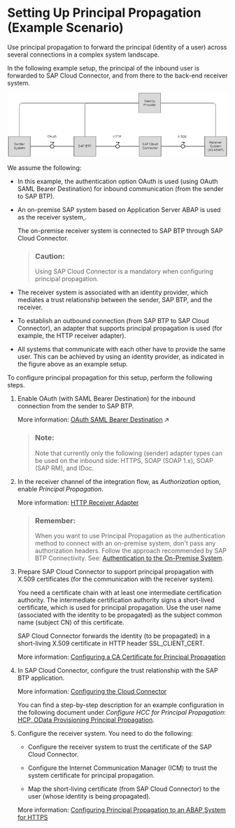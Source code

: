 <!-- loio34eff846cfb84011b09ad1fb1894ce14 -->

# Setting Up Principal Propagation \(Example Scenario\)

Use principal propagation to forward the principal \(identity of a user\) across several connections in a complex system landscape.

In the following example setup, the principal of the inbound user is forwarded to SAP Cloud Connector, and from there to the back-end receiver system.

 ![](images/Principal_Propagation_Scenario_5024193.png) 

We assume the following:

-   In this example, the authentication option OAuth is used \(using OAuth SAML Bearer Destination\) for inbound communication \(from the sender to SAP BTP\).

-   An on-premise SAP system based on Application Server ABAP is used as the receiver system,.

    The on-premise receiver system is connected to SAP BTP through SAP Cloud Connector.

    > ### Caution:  
    > Using SAP Cloud Connector is a mandatory when configuring principal propagation.

-   The receiver system is associated with an identity provider, which mediates a trust relationship between the sender, SAP BTP, and the receiver.

-   To establish an outbound connection \(from SAP BTP to SAP Cloud Connector\), an adapter that supports principal propagation is used \(for example, the HTTP receiver adapter\).

-   All systems that communicate with each other have to provide the same user. This can be achieved by using an identity provider, as indicated in the figure above as an example setup.


To configure principal propagation for this setup, perform the following steps.

1.  Enable OAuth \(with SAML Bearer Destination\) for the inbound connection from the sender to SAP BTP.

    More information: [OAuth SAML Bearer Destination](https://help.sap.com/viewer/368c481cd6954bdfa5d0435479fd4eaf/Cloud/en-US/f93122629816412c911f827a5eb62e5e.html "You can enable principal propagation between different accounts.") :arrow_upper_right:

    > ### Note:  
    > Note that currently only the following \(sender\) adapter types can be used on the inbound side: HTTPS, SOAP \(SOAP 1.x\), SOAP \(SAP RM\), and IDoc.

2.  In the receiver channel of the integration flow, as *Authorization* option, enable *Principal Propagation*.

    More information: [HTTP Receiver Adapter](../50-Development/http-receiver-adapter-2da452e.md)

    > ### Remember:  
    > When you want to use Principal Propagation as the authentication method to connect with an on-premise system, don't pass any authorization headers. Follow the approach recommended by SAP BTP Connectivity. See: [Authentication to the On-Premise System](https://help.sap.com/docs/CP_CONNECTIVITY/cca91383641e40ffbe03bdc78f00f681/67b0b94f09f2446598787eea0855e56b.html).

3.  Prepare SAP Cloud Connector to support principal propagation with X.509 certificates \(for the communication with the receiver system\).

    You need a certificate chain with at least one intermediate certification authority. The intermediate certification authority signs a short-lived certificate, which is used for principal propagation. Use the user name \(associated with the identity to be propagated\) as the subject common name \(subject CN\) of this certificate.

    SAP Cloud Connector forwards the identity \(to be propagated\) in a short-living X.509 certificate in HTTP header SSL\_CLIENT\_CERT.

    More information: [Configuring a CA Certificate for Principal Propagation](https://help.hana.ondemand.com/help/frameset.htm?d0c4d5675d4f4bc78a5b7a7b8687c841.html)

4.  In SAP Cloud Connector, configure the trust relationship with the SAP BTP application.

    More information: [Configuring the Cloud Connector](https://help.hana.ondemand.com/help/frameset.htm?ec68ee242c3d4c7797fc53bb65abcd71.html)

    You can find a step-by-step description for an example configuration in the following document under *Configure HCC for Principal Propagation*: [HCP, OData Provisioning Principal Propagation](http://www.sap.com/india/documents/2016/08/c205a8c3-817c-0010-82c7-eda71af511fa.html).

5.  Configure the receiver system. You need to do the following:

    -   Configure the receiver system to trust the certificate of the SAP Cloud Connector.

    -   Configure the Internet Communication Manager \(ICM\) to trust the system certificate for principal propagation.

    -   Map the short-living certificate \(from SAP Cloud Connector\) to the user \(whose identity is being propagated\).


    More information: [Configuring Principal Propagation to an ABAP System for HTTPS](https://help.hana.ondemand.com/help/frameset.htm?a8bb87a72d094e0d981d2b1f67df7bc3.html)


